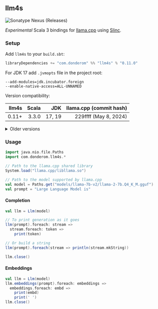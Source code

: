 ## llm4s

![Sonatype Nexus (Releases)](https://img.shields.io/nexus/r/com.donderom/llm4s_3?server=https%3A%2F%2Fs01.oss.sonatype.org&style=flat&color=dbf1ff)

*Experimental* Scala 3 bindings for [llama.cpp](https://github.com/ggerganov/llama.cpp) using [Slinc](https://github.com/scala-interop/slinc).

### Setup

Add `llm4s` to your `build.sbt`:

```scala
libraryDependencies += "com.donderom" %% "llm4s" % "0.11.0"
```

For JDK 17 add `.jvmopts` file in the project root:

```
--add-modules=jdk.incubator.foreign
--enable-native-access=ALL-UNNAMED
```

Version compatibility:

| llm4s | Scala |    JDK | llama.cpp (commit hash) |
|------:|------:|-------:|------------------------:|
| 0.11+ | 3.3.0 | 17, 19 |   229ffff (May 8, 2024) |

<details>
  <summary>Older versions</summary>

  | llm4s |     Scala |    JDK | llama.cpp (commit hash) |
  |------:|----------:|-------:|------------------------:|
  | 0.10+ |     3.3.0 | 17, 19 |  49e7cb5 (Jul 31, 2023) |
  |  0.6+ |       --- |    --- |  49e7cb5 (Jul 31, 2023) |
  |  0.4+ |       --- |    --- |  70d26ac (Jul 23, 2023) |
  |  0.3+ |       --- |    --- |  a6803ca (Jul 14, 2023) |
  |  0.1+ | 3.3.0-RC3 | 17, 19 |  447ccbe (Jun 25, 2023) |

</details>

### Usage

```scala
import java.nio.file.Paths
import com.donderom.llm4s.*

// Path to the llama.cpp shared library
System.load("llama.cpp/libllama.so")

// Path to the model supported by llama.cpp
val model = Paths.get("models/llama-7b-v2/llama-2-7b.Q4_K_M.gguf")
val prompt = "Large Language Model is"
```

#### Completion

```scala
val llm = Llm(model)

// To print generation as it goes
llm(prompt).foreach: stream =>
  stream.foreach: token =>
    print(token)

// Or build a string
llm(prompt).foreach(stream => println(stream.mkString))

llm.close()
```

#### Embeddings

```scala
val llm = Llm(model)
llm.embeddings(prompt).foreach: embeddings =>
  embeddings.foreach: embd =>
    print(embd)
    print(' ')
llm.close()
```
